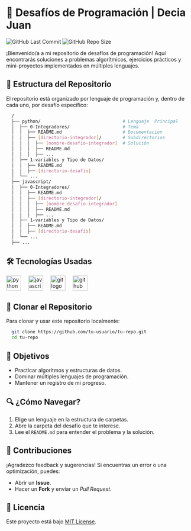 # 🚀 Desafíos de Programación | Decia Juan

![GitHub Last Commit](https://img.shields.io/github/last-commit/JuanDecia/desafios-programacion?style=flat-square&label=Última%20actualización&color=blue)
![GitHub Repo Size](https://img.shields.io/github/repo-size/JuanDecia/desafios-programacion?style=flat-square&label=Tamaño%20del%20repo)

¡Bienvenido/a a mi repositorio de desafíos de programación! Aquí encontrarás soluciones a problemas algorítmicos, ejercicios prácticos y mini-proyectos implementados en múltiples lenguajes. 

## 📂 Estructura del Repositorio
El repositorio está organizado por lenguaje de programación y, dentro de cada uno, por desafío específico:

``` bash
  /
  ├── python/                               # Lenguaje  Principal
  │  ├── 0-Integradores/                    # Tema
  │  │  ├── README.md                       # Documentacion
  │  │  ├── [directorio-integrador]/        # Subdirectorios
  │  │  │  ├── [nombre-desafio-integrador]  # Solución
  │  │  │  ├── README.md
  │  │  │  ├── ...
  │  ├── 1-variables y Tipo de Datos/    
  │  │  ├── README.md                    
  │  │  ├── [directorio-desafío]             
  │  └── ... 
  ├── javascript/
  │  ├── 0-Integradores/                 
  │  │  ├── README.md
  │  │  ├── [directorio-integrador]/
  │  │  │  ├── [nombre-desafio-integrador]
  │  │  │  ├── README.md
  │  │  │  ├── ...
  │  ├── 1-variables y Tipo de Datos/    
  │  │  ├── README.md                    
  │  │  ├── [directorio-desafío]             
  │  └── ... 
  ├── ...

```

## 🛠️ Tecnologías Usadas  
<p align="left">
  <!-- Python -->
  <img src="https://cdn.jsdelivr.net/gh/devicons/devicon/icons/python/python-original.svg" height="40" alt="python logo" title="Python"/>
  <img width="12" />
  <!-- JavaScript -->
  <img src="https://cdn.jsdelivr.net/gh/devicons/devicon/icons/javascript/javascript-original.svg" height="40" alt="javascript logo" title="JavaScript"/>
  <img width="12" />
  <!-- Git -->
  <img src="https://cdn.jsdelivr.net/gh/devicons/devicon/icons/git/git-original.svg" height="40" alt="git logo" title="Git"/>
  <img width="12" />
  <!-- GitHub -->
  <img src="https://cdn.jsdelivr.net/gh/devicons/devicon/icons/github/github-original.svg" height="40" alt="github logo" title="GitHub"/>
</p>

## 🚀 Clonar el Repositorio

Para clonar y usar este repositorio localmente:

```bash
  git clone https://github.com/tu-usuario/tu-repo.git
  cd tu-repo
```

## 🎯 Objetivos
- Practicar algoritmos y estructuras de datos.
- Dominar múltiples lenguajes de programación.
- Mantener un registro de mi progreso.

## 🔍 ¿Cómo Navegar?
1. Elige un lenguaje en la estructura de carpetas.
2. Abre la carpeta del desafío que te interese.
3. Lee el `README.md` para entender el problema y la solución.

## 📝 Contribuciones
¡Agradezco feedback y sugerencias! Si encuentras un error o una optimización, puedes:
- Abrir un **Issue**.
- Hacer un **Fork** y enviar un *Pull Request*.

## 📜 Licencia
Este proyecto está bajo [MIT License](LICENSE).
